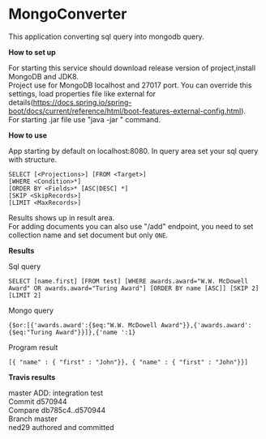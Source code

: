 # MongoConverter

This application converting sql query into mongodb query.<br />

**How to set up**

For starting this service should download release version of project,install MongoDB and JDK8.<br />
Project use for MongoDB localhost and 27017 port. You can override this settings, load properties file like external for details(https://docs.spring.io/spring-boot/docs/current/reference/html/boot-features-external-config.html).<br />
For starting .jar file use "java -jar <path>" command.<br />

**How to use**

App starting by default on localhost:8080. In query area set your sql query with structure.
```
SELECT [<Projections>] [FROM <Target>]
[WHERE <Condition>*]
[ORDER BY <Fields>* [ASC|DESC] *]
[SKIP <SkipRecords>]
[LIMIT <MaxRecords>]
```
Results shows up in result area.<br />
For adding documents you can also use "/add" endpoint, you need to set collection name and set document but only `ONE`.<br />

**Results**

Sql query<br />
```
SELECT [name.first] [FROM test] [WHERE awards.award="W.W. McDowell Award" OR awards.award="Turing Award"] [ORDER BY name [ASC]] [SKIP 2]
[LIMIT 2]
```
Mongo query<br />
```
{$or:[{'awards.award':{$eq:"W.W. McDowell Award"}},{'awards.award':{$eq:"Turing Award"}}]},{'name ':1}
```
Program result<br />
```
[{ "name" : { "first" : "John"}}, { "name" : { "first" : "John"}}]
```

**Travis results**<br />

master ADD: integration test<br />
Commit d570944<br />
Compare db785c4..d570944<br />
Branch master<br />
ned29 authored and committed<br />
